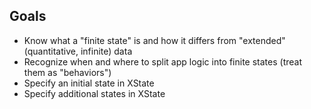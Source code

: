 

## Goals
- Know what a "finite state" is and how it differs from "extended" (quantitative, infinite) data
- Recognize when and where to split app logic into finite states (treat them as "behaviors")
- Specify an initial state in XState
- Specify additional states in XState